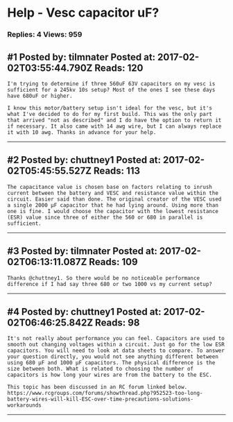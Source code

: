 # Help - Vesc capacitor uF?

### Replies: 4 Views: 959

## \#1 Posted by: tilmnater Posted at: 2017-02-02T03:55:44.790Z Reads: 120

```
I'm trying to determine if three 560uF 63V capacitors on my vesc is sufficient for a 245kv 10s setup? Most of the ones I see these days have 680uF or higher. 

I know this motor/battery setup isn't ideal for the vesc, but it's what I've decided to do for my first build. This was the only part that arrived "not as described" and I do have the option to return it if necessary. It also came with 14 awg wire, but I can always replace it with 10 awg. Thanks in advance for your help.
```

---
## \#2 Posted by: chuttney1 Posted at: 2017-02-02T05:45:55.527Z Reads: 113

```
The capacitance value is chosen base on factors relating to inrush current between the battery and VESC and resistance value within the circuit. Easier said than done. The original creator of the VESC used a single 2000 μF capacitor that he had lying around. Using more than one is fine. I would choose the capacitor with the lowest resistance (ESR) value since three of either the 560 or 680 in parallel is sufficient.
```

---
## \#3 Posted by: tilmnater Posted at: 2017-02-02T06:13:11.087Z Reads: 109

```
Thanks @chuttney1. So there would be no noticeable performance difference if I had say three 680 or two 1000 vs my current setup?
```

---
## \#4 Posted by: chuttney1 Posted at: 2017-02-02T06:46:25.842Z Reads: 98

```
It's not really about performance you can feel. Capacitors are used to smooth out changing voltages within a circuit. Just go for the low ESR capacitors. You will need to look at data sheets to compare. To answer your question directly, you would not see anything different between using 680 μF and 1000 μF capacitors. The physical difference is the size between both. What is related to choosing the number of capacitors is how long your wires are from the battery to the ESC.

This topic has been discussed in an RC forum linked below.
https://www.rcgroups.com/forums/showthread.php?952523-too-long-battery-wires-will-kill-ESC-over-time-precautions-solutions-workarounds
```

---

